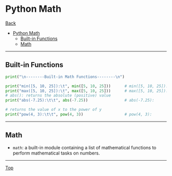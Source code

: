 # Python Math

[Back](../index.md)

- [Python Math](#python-math)
  - [Built-in Functions](#built-in-functions)
  - [Math](#math)

---

## Built-in Functions

```py
print("\n--------Built-in Math Functions--------\n")

print("min([5, 10, 25]):\t", min([5, 10, 25]))      # min([5, 10, 25]):        5
print("max([5, 10, 25]):\t", max([5, 10, 25]))      # max([5, 10, 25]):        25
# abs(): returns the absolute (positive) value
print("abs(-7.25):\t\t", abs(-7.25))                # abs(-7.25):              7.25

# returns the value of x to the power of y
print("pow(4, 3):\t\t", pow(4, 3))                  # pow(4, 3):               64
```

---

## Math

- `math`: a built-in module containing a list of mathematical functions to perform mathematical tasks on numbers.

---

[Top](#python-math)
